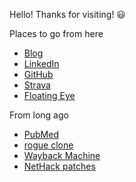 Hello! Thanks for visiting! 😃



Places to go from here

* [Blog](https://mlehotay.github.io/blog/)
* [LinkedIn](https://www.linkedin.com/in/mlehotay/)
* [GitHub](https://github.com/mlehotay)
* [Strava](https://www.strava.com/athletes/mlehotay)
* [Floating Eye](http://www.floatingeye.net/)



From long ago

* [PubMed](http://www.ncbi.nlm.nih.gov/entrez/query.fcgi?cmd=Retrieve&db=PubMed&list_uids=15993867,15499384,12758148,11825885,11308020&dopt=DocSum)
* [rogue clone](http://rogueclone.sourceforge.net/)
* [Wayback Machine](https://web.archive.org/web/20050419172530/http://michael.lehotay.com/)
* [NetHack patches](https://bilious.alt.org/?search&searchbar=lehotay)
